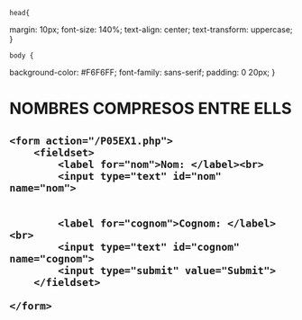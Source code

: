 <!DOCTYPE html>
<html>
	
	head{ 
  margin: 10px;
  font-size: 140%;
  text-align: center; 
  text-transform: uppercase; 
}
	
	body { 
  background-color: #F6F6FF; 
  font-family: sans-serif; 
  padding: 0 20px;
}

<head>
	<h1>NOMBRES COMPRESOS ENTRE ELLS<h2>
</head>
<body>
	
	<form action="/P05EX1.php">
		<fieldset>
			<label for="nom">Nom: </label><br>
			<input type="text" id="nom" name="nom">
		
	
			<label for="cognom">Cognom: </label><br>
			<input type="text" id="cognom" name="cognom">
			<input type="submit" value="Submit">
		</fieldset>
	
	</form>
		
</body>
	
</html>
